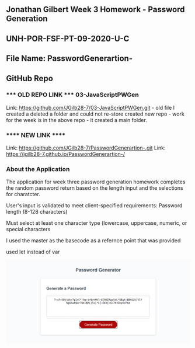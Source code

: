 ## Jonathan Gilbert Week 3 Homework - Password Generation
## UNH-POR-FSF-PT-09-2020-U-C
## File Name: PasswordGenerartion-
## GitHub Repo

### *** OLD REPO LINK *** 03-JavaScriptPWGen
Link: https://github.com/JGilb28-7/03-JavaScriptPWGen.git - old file
I created a deleted a folder and could not re-store created new repo - work for the week
is in the above repo - it created a main folder. 

### **** NEW LINK ****
Link: https://github.com/JGilb28-7/PasswordGenerartion-.git
Link: https://jgilb28-7.github.io/PasswordGenerartion-/

### About the Application
The application for week three password generation homework completes the random password return based on the length input and the selections for charatcter.

User's input is validated to meet client-specified requirements:
Password length (8-128 characters)

Must select at least one character type (lowercase, uppercase, numeric, or special characters

I used the master as the basecode as a refernce point that was provided

used let instead of var

![image](Assets/Password_Generator.png)

 